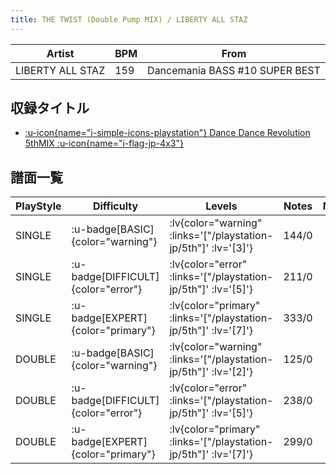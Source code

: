 ```yaml
---
title: THE TWIST (Double Pump MIX) / LIBERTY ALL STAZ
---
```


|Artist|BPM|From|
|------|---|----|
|LIBERTY ALL STAZ|159|Dancemania BASS #10 SUPER BEST|

## 収録タイトル

- [ :u-icon{name="i-simple-icons-playstation"} Dance Dance Revolution 5thMIX :u-icon{name="i-flag-jp-4x3"} ](/playstation-jp/5th)

## 譜面一覧

|PlayStyle|Difficulty|Levels|Notes|Movie|
|---------|----------|------|-----|-----|
|SINGLE| :u-badge[BASIC]{color="warning"} | :lv{color="warning" :links='["/playstation-jp/5th"]' :lv='[3]'} |144/0||
|SINGLE| :u-badge[DIFFICULT]{color="error"} | :lv{color="error" :links='["/playstation-jp/5th"]' :lv='[5]'} |211/0||
|SINGLE| :u-badge[EXPERT]{color="primary"} | :lv{color="primary" :links='["/playstation-jp/5th"]' :lv='[7]'} |333/0||
|DOUBLE| :u-badge[BASIC]{color="warning"} | :lv{color="warning" :links='["/playstation-jp/5th"]' :lv='[2]'} |125/0||
|DOUBLE| :u-badge[DIFFICULT]{color="error"} | :lv{color="error" :links='["/playstation-jp/5th"]' :lv='[5]'} |238/0||
|DOUBLE| :u-badge[EXPERT]{color="primary"} | :lv{color="primary" :links='["/playstation-jp/5th"]' :lv='[7]'} |299/0||
